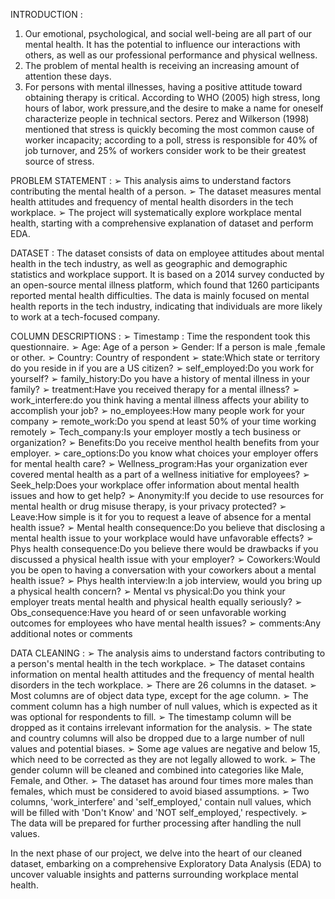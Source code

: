 INTRODUCTION :
1. Our emotional, psychological, and social well-being are all part of our mental health. It has the potential to influence our interactions
with others, as well as our professional performance and physical
wellness.
2. The problem of mental health is receiving an increasing amount of
attention these days.
3. For persons with mental illnesses, having a positive attitude toward
obtaining therapy is critical.
	According to WHO (2005) high stress, long hours of labor, work
pressure,and the desire to make a name for oneself characterize
people in technical sectors. Perez and Wilkerson (1998) mentioned
that stress is quickly becoming the most common cause of worker
incapacity; according to a poll, stress is responsible for 40% of job
turnover, and 25% of workers consider work to be their greatest
source of stress.

PROBLEM STATEMENT :
➢ This analysis aims to understand factors contributing the mental
health of a person.
➢ The dataset measures mental health attitudes and frequency of
mental health disorders in the tech workplace.
➢ The project will systematically explore workplace mental health,
starting with a comprehensive explanation of dataset and perform
EDA.

DATASET :
The dataset consists of data on employee attitudes about mental health in the tech industry, as well as geographic and demographic statistics and workplace support. It is based on a 2014 survey conducted by an open-source mental illness platform, which found that 1260 participants reported mental health difficulties. The data is mainly focused on mental health reports in the tech industry, indicating that individuals are more likely to work at a tech-focused company.

COLUMN DESCRIPTIONS :
➢ Timestamp : Time the respondent took this questionnaire.
➢ Age: Age of a person
➢ Gender: If a person is male ,female or other.
➢ Country: Country of respondent
➢ state:Which state or territory do you reside in if you are a US citizen?
➢ self_employed:Do you work for yourself?
➢ family_history:Do you have a history of mental illness in your family?
➢ treatment:Have you received therapy for a mental illness?
➢ work_interfere:do you think having a mental illness affects your ability to accomplish your job?
➢ no_employees:How many people work for your company
➢ remote_work:Do you spend at least 50% of your time working remotely
➢ Tech_company:Is your employer mostly a tech business or organization?
➢ Benefits:Do you receive menthol health benefits from your employer.
➢ care_options:Do you know what choices your employer offers for mental health care?
➢ Wellness_program:Has your organization ever covered mental health as a part of a wellness
initiative for employees?
➢ Seek_help:Does your workplace offer information about mental health issues and how to get
help?
➢ Anonymity:If you decide to use resources for mental health or drug misuse therapy, is your
privacy protected?
➢ Leave:How simple is it for you to request a leave of absence for a mental health issue?
➢ Mental health consequence:Do you believe that disclosing a mental health issue to your
workplace would have unfavorable effects?
➢ Phys health consequence:Do you believe there would be drawbacks if you discussed a physical
health issue with your employer?
➢ Coworkers:Would you be open to having a conversation with your coworkers about a mental
health issue?
➢ Phys health interview:In a job interview, would you bring up a physical health concern?
➢ Mental vs physical:Do you think your employer treats mental health and physical health equally
seriously?
➢ Obs_consequence:Have you heard of or seen unfavorable working outcomes for employees who
have mental health issues?
➢ comments:Any additional notes or comments

DATA CLEANING :
➢ The analysis aims to understand factors contributing to a person's mental health in the tech workplace.
➢ The dataset contains information on mental health attitudes and the frequency of mental health disorders in
the tech workplace.
➢ There are 26 columns in the dataset.
➢ Most columns are of object data type, except for the age column.
➢ The comment column has a high number of null values, which is expected as it was optional for respondents
to fill.
➢ The timestamp column will be dropped as it contains irrelevant information for the analysis.
➢ The state and country columns will also be dropped due to a large number of null values and potential biases.
➢ Some age values are negative and below 15, which need to be corrected as they are not legally allowed to
work.
➢ The gender column will be cleaned and combined into categories like Male, Female, and Other.
➢ The dataset has around four times more males than females, which must be considered to avoid biased
assumptions.
➢ Two columns, 'work_interfere' and 'self_employed,' contain null values, which will be filled with 'Don't Know'
and 'NOT self_employed,' respectively.
➢ The data will be prepared for further processing after handling the null values.

In the next phase of our project, we delve into the heart of our cleaned dataset, embarking on a comprehensive Exploratory Data Analysis (EDA) to uncover valuable insights and patterns surrounding workplace mental health.